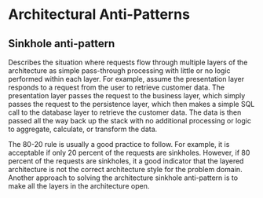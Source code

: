 # Architectural Anti-Patterns

## Sinkhole anti-pattern
Describes the situation where requests flow through multiple layers of the architecture as simple pass-through processing with little or no logic performed within each layer. For example, assume the presentation layer responds to a request from the user to retrieve customer data. The presentation layer passes the request to the business layer, which simply passes the request to the persistence layer, which then makes a simple SQL call to the database layer to retrieve the customer data. The data is then passed all the way back up the stack with no additional processing or logic to aggregate, calculate, or transform the data. 

The 80-20 rule is usually a good practice to follow. For example, it is acceptable
if only 20 percent of the requests are sinkholes. However, if 80 percent of the requests
are sinkholes, it a good indicator that the layered architecture is not the correct architecture
style for the problem domain. Another approach to solving the architecture
sinkhole anti-pattern is to make all the layers in the architecture open.